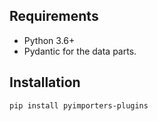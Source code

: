 ## Requirements

- Python 3.6+
- Pydantic for the data parts.

## Installation

```
pip install pyimporters-plugins
```
